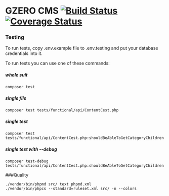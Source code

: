 GZERO CMS [![Build Status](https://travis-ci.org/GrupaZero/cms.svg?branch=master)](https://travis-ci.org/GrupaZero/cms) [![Coverage Status](https://coveralls.io/repos/GrupaZero/cms/badge.png)](https://coveralls.io/r/GrupaZero/cms)
===

### Testing

To run tests, copy .env.example file to .env.testing and put your database credentials into it.

To run tests you can use one of these commands:

##### whole suit

`composer test`

##### single file

`composer test tests/functional/api/ContentCest.php`

##### single test

`composer test tests/functional/api/ContentCest.php:shouldBeAbleToGetCategoryChildren`

##### single test with --debug

`composer test-debug tests/functional/api/ContentCest.php:shouldBeAbleToGetCategoryChildren`

###Quality
```
./vendor/bin/phpmd src/ text phpmd.xml
./vendor/bin/phpcs --standard=ruleset.xml src/ -n --colors
```

